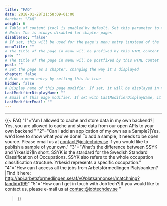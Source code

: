 ```yaml
---
title: "FAQ"
date: 2018-01-28T21:58:09+01:00
#anchor: "FAQ"
weight: 6
# Table of content (toc) is enabled by default. Set this parameter to true to disable it.
# Note: Toc is always disabled for chapter pages
disableToc: "false"
# If set, this will be used for the page's menu entry (instead of the `title` attribute)
menuTitle: ""
# The title of the page in menu will be prefixed by this HTML content
pre: ""
# The title of the page in menu will be postfixed by this HTML contet
post: ""
# Set the page as a chapter, changing the way it's displayed
chapter: false
# Hide a menu entry by setting this to true
hidden: false
# Display name of this page modifier. If set, it will be displayed in the footer.
LastModifierDisplayName: ""
# Email of this page modifier. If set with LastModifierDisplayName, it will be displayed in the footer
LastModifierEmail: ""
---
```


  <hr>

{{< FAQ
    "1"="Am I allowed to cache and store data in my own backend?| Yes, you are allowed to cache and store data from our open APIs to your own backend "
    "2"="Can I add an application of my own as a Sample?|Yes, we'd love to show what you've done! To add a sample, it needs to be open source. Please email us at contact@jobtechdev.se if you would like to publish a sample of your own."
    "3"="What's the difference between SSYK and Yrkesid?|In short, SSYK is the standard for the Swedish Standard Classification of Occupations. SSYK also refers to the whole occupation classification structure. Yrkesid represents a specific occupation."
    "4"="How can I access all the jobs from Arbetsförmedlingen Platsbanken?|Find it here: http://api.arbetsformedlingen.se/af/v0/platsannonser/matchning?landid=199"
    "5"="How can I get in touch with JobTech?|If you would like to contact us, please e-mail us at contact@jobtechdev.se "
>}}
